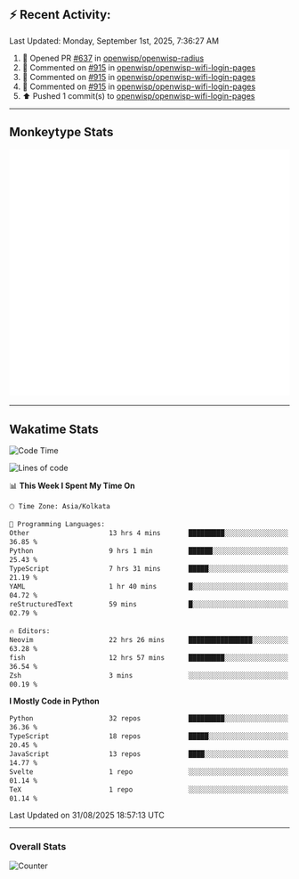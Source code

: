 ## :zap: Recent Activity:
<!--RECENT_ACTIVITY:last_update-->
Last Updated: Monday, September 1st, 2025, 7:36:27 AM
<!--RECENT_ACTIVITY:last_update_end-->
<!--RECENT_ACTIVITY:start-->
1. 💪 Opened PR [#637](https://github.com/openwisp/openwisp-radius/pull/637) in [openwisp/openwisp-radius](https://github.com/openwisp/openwisp-radius)<br>
2. 💬 Commented on [#915](https://github.com/openwisp/openwisp-wifi-login-pages/pull/915#discussion_r2312037202) in [openwisp/openwisp-wifi-login-pages](https://github.com/openwisp/openwisp-wifi-login-pages)<br>
3. 💬 Commented on [#915](https://github.com/openwisp/openwisp-wifi-login-pages/pull/915#discussion_r2312037192) in [openwisp/openwisp-wifi-login-pages](https://github.com/openwisp/openwisp-wifi-login-pages)<br>
4. 💬 Commented on [#915](https://github.com/openwisp/openwisp-wifi-login-pages/pull/915#discussion_r2312037188) in [openwisp/openwisp-wifi-login-pages](https://github.com/openwisp/openwisp-wifi-login-pages)<br>
5. ⬆️ Pushed 1 commit(s) to [openwisp/openwisp-wifi-login-pages](https://github.com/openwisp/openwisp-wifi-login-pages)<br>
<!--RECENT_ACTIVITY:end-->

---

## Monkeytype Stats
<a href="https://monkeytype.com/profile/dhanus">
  <img src="https://raw.githubusercontent.com/Dhanus3133/Dhanus3133/monkeytype/monkeytype-lb.svg" alt="Monkeytype Profile" />
</a>

---

## Wakatime Stats
<!--START_SECTION:waka-->
![Code Time](http://img.shields.io/badge/Code%20Time-3%2C053%20hrs%2031%20mins-blue)

![Lines of code](https://img.shields.io/badge/From%20Hello%20World%20I%27ve%20Written-4.8%20million%20lines%20of%20code-blue)

📊 **This Week I Spent My Time On** 

```text
🕑︎ Time Zone: Asia/Kolkata

💬 Programming Languages: 
Other                    13 hrs 4 mins       █████████░░░░░░░░░░░░░░░░   36.85 % 
Python                   9 hrs 1 min         ██████░░░░░░░░░░░░░░░░░░░   25.43 % 
TypeScript               7 hrs 31 mins       █████░░░░░░░░░░░░░░░░░░░░   21.19 % 
YAML                     1 hr 40 mins        █░░░░░░░░░░░░░░░░░░░░░░░░   04.72 % 
reStructuredText         59 mins             █░░░░░░░░░░░░░░░░░░░░░░░░   02.79 % 

🔥 Editors: 
Neovim                   22 hrs 26 mins      ████████████████░░░░░░░░░   63.28 % 
fish                     12 hrs 57 mins      █████████░░░░░░░░░░░░░░░░   36.54 % 
Zsh                      3 mins              ░░░░░░░░░░░░░░░░░░░░░░░░░   00.19 % 
```

**I Mostly Code in Python** 

```text
Python                   32 repos            █████████░░░░░░░░░░░░░░░░   36.36 % 
TypeScript               18 repos            █████░░░░░░░░░░░░░░░░░░░░   20.45 % 
JavaScript               13 repos            ████░░░░░░░░░░░░░░░░░░░░░   14.77 % 
Svelte                   1 repo              ░░░░░░░░░░░░░░░░░░░░░░░░░   01.14 % 
TeX                      1 repo              ░░░░░░░░░░░░░░░░░░░░░░░░░   01.14 % 
```




 Last Updated on 31/08/2025 18:57:13 UTC
<!--END_SECTION:waka-->
---

### Overall Stats

<img src="https://moe-counter.glitch.me/get/@Dhanus3133?theme=asoul" alt="Counter" />
